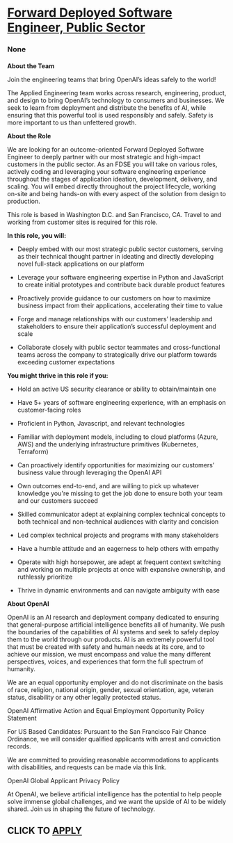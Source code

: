 # [Forward Deployed Software Engineer, Public Sector](https://www.remotewlb.com/apply/forward-deployed-software-engineer-public-sector)  
### None  
####  

**About the Team**

Join the engineering teams that bring OpenAI’s ideas safely to the world!

The Applied Engineering team works across research, engineering, product, and design to bring OpenAI’s technology to consumers and businesses. We seek to learn from deployment and distribute the benefits of AI, while ensuring that this powerful tool is used responsibly and safely. Safety is more important to us than unfettered growth.

 **About the Role**

We are looking for an outcome-oriented Forward Deployed Software Engineer to deeply partner with our most strategic and high-impact customers in the public sector. As an FDSE you will take on various roles, actively coding and leveraging your software engineering experience throughout the stages of application ideation, development, delivery, and scaling. You will embed directly throughout the project lifecycle, working on-site and being hands-on with every aspect of the solution from design to production.

This role is based in Washington D.C. and San Francisco, CA. Travel to and working from customer sites is required for this role.

 **In this role, you will:**

  * Deeply embed with our most strategic public sector customers, serving as their technical thought partner in ideating and directly developing novel full-stack applications on our platform

  * Leverage your software engineering expertise in Python and JavaScript to create initial prototypes and contribute back durable product features

  * Proactively provide guidance to our customers on how to maximize business impact from their applications, accelerating their time to value

  * Forge and manage relationships with our customers’ leadership and stakeholders to ensure their application’s successful deployment and scale

  * Collaborate closely with public sector teammates and cross-functional teams across the company to strategically drive our platform towards exceeding customer expectations

 **You might thrive in this role if you:**

  * Hold an active US security clearance or ability to obtain/maintain one

  * Have 5+ years of software engineering experience, with an emphasis on customer-facing roles

  * Proficient in Python, Javascript, and relevant technologies

  * Familiar with deployment models, including to cloud platforms (Azure, AWS) and the underlying infrastructure primitives (Kubernetes, Terraform)

  * Can proactively identify opportunities for maximizing our customers’ business value through leveraging the OpenAI API

  * Own outcomes end-to-end, and are willing to pick up whatever knowledge you're missing to get the job done to ensure both your team and our customers succeed

  * Skilled communicator adept at explaining complex technical concepts to both technical and non-technical audiences with clarity and concision

  * Led complex technical projects and programs with many stakeholders

  * Have a humble attitude and an eagerness to help others with empathy

  * Operate with high horsepower, are adept at frequent context switching and working on multiple projects at once with expansive ownership, and ruthlessly prioritize

  * Thrive in dynamic environments and can navigate ambiguity with ease

 **About OpenAI**

OpenAI is an AI research and deployment company dedicated to ensuring that general-purpose artificial intelligence benefits all of humanity. We push the boundaries of the capabilities of AI systems and seek to safely deploy them to the world through our products. AI is an extremely powerful tool that must be created with safety and human needs at its core, and to achieve our mission, we must encompass and value the many different perspectives, voices, and experiences that form the full spectrum of humanity.

We are an equal opportunity employer and do not discriminate on the basis of race, religion, national origin, gender, sexual orientation, age, veteran status, disability or any other legally protected status.

OpenAI Affirmative Action and Equal Employment Opportunity Policy Statement

For US Based Candidates: Pursuant to the San Francisco Fair Chance Ordinance, we will consider qualified applicants with arrest and conviction records.

We are committed to providing reasonable accommodations to applicants with disabilities, and requests can be made via this link.

OpenAI Global Applicant Privacy Policy

At OpenAI, we believe artificial intelligence has the potential to help people solve immense global challenges, and we want the upside of AI to be widely shared. Join us in shaping the future of technology.

  
## CLICK TO [APPLY](https://www.remotewlb.com/apply/forward-deployed-software-engineer-public-sector)

